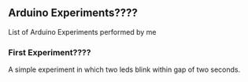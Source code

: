 ## Arduino Experiments???? ##
List of Arduino Experiments performed by me
### First Experiment???? ###
A simple experiment in which two leds blink within gap of two seconds.